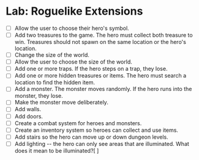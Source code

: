 # Lab: Roguelike Extensions

* [ ] Allow the user to choose their hero's symbol.
* [ ] Add two treasures to the game. The hero must collect both treasure to win. Treasures should not spawn on the same location or the hero's location.
* [ ] Change the size of the world.
* [ ] Allow the user to choose the size of the world.
* [ ] Add one or more traps. If the hero steps on a trap, they lose.
* [ ] Add one or more hidden treasures or items. The hero must search a location to find the hidden item.
* [ ] Add a monster. The monster moves randomly. If the hero runs into the monster, they lose.
* [ ] Make the monster move deliberately.
* [ ] Add walls.
* [ ] Add doors.
* [ ] Create a combat system for heroes and monsters.
* [ ] Create an inventory system so heroes can collect and use items.
* [ ] Add stairs so the hero can move up or down dungeon levels.
* [ ] Add lighting -- the hero can only see areas that are illuminated. What does it mean to be illuminated?[ ]